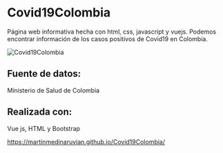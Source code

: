 # Covid19Colombia

Página web informativa hecha con html, css, javascript y vuejs. Podemos encontrar información de los casos positivos de Covid19 en Colombia.

![Covid19Colombia](https://repository-images.githubusercontent.com/252201846/d5871d00-98f6-11ea-9dd9-fb524d0cd4a3)

## Fuente de datos:
Ministerio de Salud de Colombia

## Realizada con:
Vue js, HTML y Bootstrap

https://martinmedinaruvian.github.io/Covid19Colombia/
